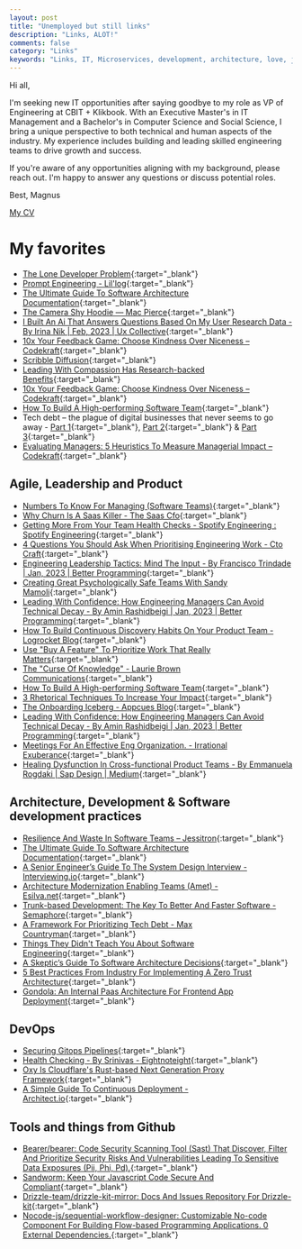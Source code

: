 ```yaml
---
layout: post
title: "Unemployed but still links"
description: "Links, ALOT!"
comments: false
category: "Links"
keywords: "Links, IT, Microservices, development, architecture, love, jobs, job"
---
```


Hi all,

I'm seeking new IT opportunities after saying goodbye to my role as VP of Engineering at CBIT + Klikbook. With an Executive Master's in IT Management and a Bachelor's in Computer Science and Social Science, I bring a unique perspective to both technical and human aspects of the industry. My experience includes building and leading skilled engineering teams to drive growth and success.

If you're aware of any opportunities aligning with my background, please reach out. I'm happy to answer any questions or discuss potential roles.

Best,
Magnus

<a href="https://udbjorg.net/assets/Magnus Langballe Udbjørg - CV.pdf">My CV</a>

<!-- markdownlint-disable MD033 MD020 MD025-->
# My favorites<a name="favorites"></a>

- [The Lone Developer Problem](https://evanhahn.com/the-lone-developer-problem/?utm_medium){:target="_blank"}
- [Prompt Engineering - Lil'log](https://lilianweng.github.io/posts/2023-03-15-prompt-engineering/){:target="_blank"}
- [The Ultimate Guide To Software Architecture Documentation](https://www.workingsoftware.dev/software-architecture-documentation-the-ultimate-guide/){:target="_blank"}
- [The Camera Shy Hoodie — Mac Pierce](https://www.macpierce.com/the-camera-shy-hoodie?utm_medium){:target="_blank"}
- [I Built An Ai That Answers Questions Based On My User Research Data - By Irina Nik | Feb, 2023 | Ux Collective](https://uxdesign.cc/i-built-an-ai-that-answers-questions-based-on-my-user-research-data-7207b052e21c){:target="_blank"}
- [10x Your Feedback Game: Choose Kindness Over Niceness – Codekraft](https://abdulapopoola.com/2023/02/06/10x-your-feedback-game-choose-kindness-over-niceness/){:target="_blank"}
- [Scribble Diffusion](https://scribblediffusion.com/){:target="_blank"}
- [Leading With Compassion Has Research-backed Benefits](https://hbr.org/2023/02/leading-with-compassion-has-research-backed-benefits){:target="_blank"}
- [10x Your Feedback Game: Choose Kindness Over Niceness – Codekraft](https://abdulapopoola.com/2023/02/06/10x-your-feedback-game-choose-kindness-over-niceness/){:target="_blank"}
- [How To Build A High-performing Software Team](https://softwareleads.substack.com/p/how-to-build-a-high-performing-software?utm_medium){:target="_blank"}
- Tech debt – the plague of digital businesses that never seems to go away - [Part 1](https://ctocraft.com/blog/tech-debt-the-plague-of-digital-businesses-that-never-seems-to-go-away-part-1/){:target="_blank"}, [Part 2](https://ctocraft.com/blog/tech-debt-the-plague-of-digital-businesses-never-seems-to-go-away-part-2/){:target="_blank"} & [Part 3](https://ctocraft.com/blog/tech-debt-the-plague-of-digital-businesses-that-never-seems-to-go-away-part-3/){:target="_blank"}
- [Evaluating Managers: 5 Heuristics To Measure Managerial Impact – Codekraft](https://abdulapopoola.com/2023/01/09/evaluating-managers-5-heuristics-to-measure-managerial-impact/){:target="_blank"}

## Agile, Leadership and Product<a name="agile"></a>

- [Numbers To Know For Managing (Software Teams)](https://blog.staysaasy.com/p/numbers-to-know-for-managing-software?publication_id=1461103&post_id=109696302&isFreemail=true){:target="_blank"}
- [Why Churn Is A Saas Killer - The Saas Cfo](https://www.thesaascfo.com/why-churn-is-a-saas-killer/){:target="_blank"}
- [Getting More From Your Team Health Checks - Spotify Engineering : Spotify Engineering](https://engineering.atspotify.com/2023/03/getting-more-from-your-team-health-checks/){:target="_blank"}
- [4 Questions You Should Ask When Prioritising Engineering Work - Cto Craft](https://ctocraft.com/blog/4-questions-you-should-ask-when-prioritising-engineering-work/){:target="_blank"}
- [Engineering Leadership Tactics: Mind The Input - By Francisco Trindade | Jan, 2023 | Better Programming](https://betterprogramming.pub/engineering-leadership-tactics-mind-the-input-17069b7bf53d){:target="_blank"}
- [Creating Great Psychologically Safe Teams With Sandy Mamoli](https://www.infoq.com/news/2023/01/great-psychologically-safe-teams/){:target="_blank"}
- [Leading With Confidence: How Engineering Managers Can Avoid Technical Decay - By Amin Rashidbeigi | Jan, 2023 | Better Programming](https://betterprogramming.pub/leading-with-confidence-how-engineering-managers-can-avoid-technical-decay-17653d115938){:target="_blank"}
- [How To Build Continuous Discovery Habits On Your Product Team - Logrocket Blog](https://blog.logrocket.com/product-management/continuous-discovery-habits-product-team/){:target="_blank"}
- [Use "Buy A Feature" To Prioritize Work That Really Matters](https://spin.atomicobject.com/2023/03/03/buy-a-feature/){:target="_blank"}
- [The "Curse Of Knowledge" - Laurie Brown Communications](https://lauriebrown.com/blog/communication-skills-blog/the-curse-of-knowledge/){:target="_blank"}
- [How To Build A High-performing Software Team](https://softwareleads.substack.com/p/how-to-build-a-high-performing-software?utm_medium){:target="_blank"}
- [3 Rhetorical Techniques To Increase Your Impact](https://hbr.org/2023/03/3-rhetorical-techniques-to-increase-your-impact){:target="_blank"}
- [The Onboarding Iceberg - Appcues Blog](https://www.appcues.com/blog/the-onboarding-iceberg){:target="_blank"}
- [Leading With Confidence: How Engineering Managers Can Avoid Technical Decay - By Amin Rashidbeigi | Jan, 2023 | Better Programming](https://betterprogramming.pub/leading-with-confidence-how-engineering-managers-can-avoid-technical-decay-17653d115938){:target="_blank"}
- [Meetings For An Effective Eng Organization. - Irrational Exuberance](https://lethain.com/eng-org-meetings/){:target="_blank"}
- [Healing Dysfunction In Cross-functional Product Teams - By Emmanuela Rogdaki | Sap Design | Medium](https://medium.com/sap-design/healing-dysfunction-in-cross-functional-product-teams-3d98cebd509e){:target="_blank"}

## Architecture, Development & Software development practices <a name="development"></a>

- [Resilience And Waste In Software Teams – Jessitron](https://jessitron.com/2023/01/16/resilience-and-waste-in-software-teams/){:target="_blank"}
- [The Ultimate Guide To Software Architecture Documentation](https://www.workingsoftware.dev/software-architecture-documentation-the-ultimate-guide/){:target="_blank"}
- [A Senior Engineer’s Guide To The System Design Interview - Interviewing.io](https://interviewing.io/guides/system-design-interview?utm_medium){:target="_blank"}
- [Architecture Modernization Enabling Teams (Amet) - Esilva.net](https://esilva.net/articles/architecture-modernization-enabling-team?utm_medium){:target="_blank"}
- [Trunk-based Development: The Key To Better And Faster Software - Semaphore](https://semaphoreci.com/blog/trunk-based-development){:target="_blank"}
- [A Framework For Prioritizing Tech Debt - Max Countryman](https://www.maxcountryman.com/articles/a-framework-for-prioritizing-tech-debt){:target="_blank"}
- [Things They Didn't Teach You About Software Engineering](https://vadimkravcenko.com/shorts/things-they-didnt-teach-you/){:target="_blank"}
- [A Skeptic’s Guide To Software Architecture Decisions](https://www.infoq.com/articles/architecture-skeptics-guide/?utm_medium){:target="_blank"}
- [5 Best Practices From Industry For Implementing A Zero Trust Architecture](https://insights.sei.cmu.edu/blog/5-best-practices-from-industry-for-implementing-a-zero-trust-architecture/){:target="_blank"}
- [Gondola: An Internal Paas Architecture For Frontend App Deployment](https://engineeringblog.yelp.com/2023/03/gondola-an-internal-paas-architecture-for-frontend-app-deployment.html){:target="_blank"}

## DevOps<a name="devops"></a>

- [Securing Gitops Pipelines](https://engineering.grab.com/securing-gitops-pipeline){:target="_blank"}
- [Health Checking - By Srinivas - Eightnoteight](https://blog.eightnoteight.dev/p/health-checking){:target="_blank"}
- [Oxy Is Cloudflare's Rust-based Next Generation Proxy Framework](https://blog.cloudflare.com/introducing-oxy/){:target="_blank"}
- [A Simple Guide To Continuous Deployment - Architect.io](https://www.architect.io/blog/2023-03-09/a-simple-guide-to-continuous-deployment/){:target="_blank"}

## Tools and things from Github <a name="tools"></a>

- [Bearer/bearer: Code Security Scanning Tool (Sast) That Discover, Filter And Prioritize Security Risks And Vulnerabilities Leading To Sensitive Data Exposures (Pii, Phi, Pd).](https://github.com/bearer/bearer){:target="_blank"}
- [Sandworm: Keep Your Javascript Code Secure And Compliant](https://sandworm.dev/){:target="_blank"}
- [Drizzle-team/drizzle-kit-mirror: Docs And Issues Repository For Drizzle-kit](https://github.com/drizzle-team/drizzle-kit-mirror?ck_subscriber_id=1747563971){:target="_blank"}
- [Nocode-js/sequential-workflow-designer: Customizable No-code Component For Building Flow-based Programming Applications. 0 External Dependencies.](https://github.com/nocode-js/sequential-workflow-designer){:target="_blank"}
